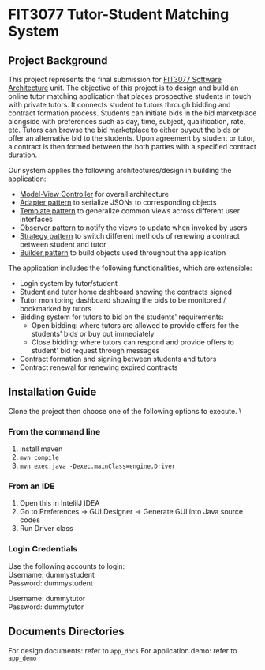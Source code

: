 # FIT3077 Tutor-Student Matching System

## Project Background
This project represents the final submission for [FIT3077 Software Architecture](https://handbook.monash.edu/2021/units/FIT3077) unit. 
The objective of this project is to design and build an online tutor matching application that places prospective students in touch with private tutors. It connects student to tutors through bidding and contract formation process. 
Students can initiate bids in the bid marketplace alongside with preferences such as day, time, subject, qualification, rate, etc. 
Tutors can browse the bid marketplace to either buyout the bids or offer an alternative bid to the students. 
Upon agreement by student or tutor, a contract is then formed between the both parties with a specified contract duration. 

Our system applies the following architectures/design in building the application: 
- [Model-View Controller](https://en.wikipedia.org/wiki/Model%E2%80%93view%E2%80%93controller) for overall architecture
- [Adapter pattern](https://refactoring.guru/design-patterns/adapter) to serialize JSONs to corresponding objects
- [Template pattern](https://refactoring.guru/design-patterns/template-method) to generalize common views across different user interfaces
- [Observer pattern](https://refactoring.guru/design-patterns/observer) to notify the views to update when invoked by users
- [Strategy pattern](https://refactoring.guru/design-patterns/strategy) to switch different methods of renewing a contract between student and tutor
- [Builder pattern](https://refactoring.guru/design-patterns/builder) to build objects used throughout the application

The application includes the following functionalities, which are extensible: 
- Login system by tutor/student
- Student and tutor home dashboard showing the contracts signed
- Tutor monitoring dashboard showing the bids to be monitored / bookmarked by tutors 
- Bidding system for tutors to bid on the students' requirements: 
	- Open bidding: where tutors are allowed to provide offers for the students' bids or buy out immediately
	- Close bidding: where tutors can respond and provide offers to student' bid request through messages 
- Contract formation and signing between students and tutors 
- Contract renewal for renewing expired contracts 

## Installation Guide
Clone the project then choose one of the following options to execute. \

### From the command line
1. install maven
2. `mvn compile`
3. `mvn exec:java -Dexec.mainClass=engine.Driver`

### From an IDE
1. Open this in IntelilJ IDEA
2. Go to Preferences -> GUI Designer -> Generate GUI into Java source codes
3. Run Driver class

### Login Credentials
Use the following accounts to login:\
Username: dummystudent\
Password: dummystudent

Username: dummytutor\
Password: dummytutor

## Documents Directories
For design documents: refer to `app_docs`
For application demo: refer to `app_demo`


